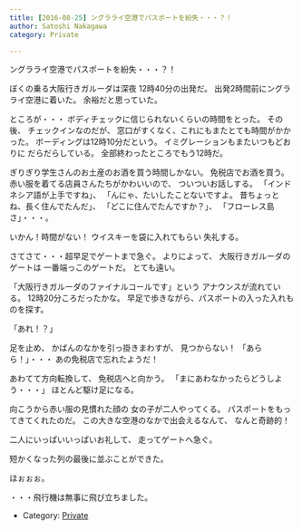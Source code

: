```yaml
---
title: [2016-08-25] ングラライ空港でパスポートを紛失・・・？！
author: Satoshi Nakagawa
category: Private

---
```


ングラライ空港でパスポートを紛失・・・？！

 ぼくの乗る大阪行きガルーダは深夜
12時40分の出発だ。
出発2時間前にングラライ空港に着いた。
余裕だと思っていた。

 ところが・・・
ボディチェックに信じられないくらいの時間をとった。
その後、
チェックインなのだが、
窓口がすくなく、これにもまたとても時間がかかった。
ボーディングは12時10分だという。
イミグレーションもまたいつもどおりに
だらだらしている。
全部終わったところでもう12時だ。

ぎりぎり学生さんのお土産のお酒を買う時間しかない。
免税店でお酒を買う。
赤い服を着てる店員さんたちがかわいいので、
ついついお話しする。
「インドネシア語が上手ですね」、
「んにゃ、たいしたことないですよ。
昔ちょっとね、長く住んでたんだ」、
「どこに住んでたんですか？」、
「フローレス島さ」・・・。

 いかん！時間がない！
ウイスキーを袋に入れてもらい
失礼する。

 さてさて・・・超早足でゲートまで急ぐ。
よりによって、
大阪行きガルーダのゲートは
一番端っこのゲートだ。
とても遠い。

 「大阪行きガルーダのファイナルコールです」という
アナウンスが流れている。
12時20分ころだったかな。
早足で歩きながら、パスポートの入った入れものを探す。

 「あれ！？」

 足を止め、
かばんのなかを引っ掛きまわすが、
見つからない！
「あらら！」・・・
あの免税店で忘れたようだ！

 あわてて方向転換して、
免税店へと向かう。
「まにあわなかったらどうしよう・・・」
ほとんど駆け足になる。

<!--more-->

 向こうから赤い服の見慣れた顔の
女の子が二人やってくる。
パスポートをもってきてくれたのだ。
この大きな空港のなかで出会えるなんて、
なんと奇跡的！

 二人にいっぱいいっぱいお礼して、
走ってゲートへ急ぐ。

 短かくなった列の最後に並ぶことができた。

 ほぉぉぉ。

 ・・・飛行機は無事に飛び立ちました。

- Category: [Private](https://merapano.github.io/categories.html#Private)

